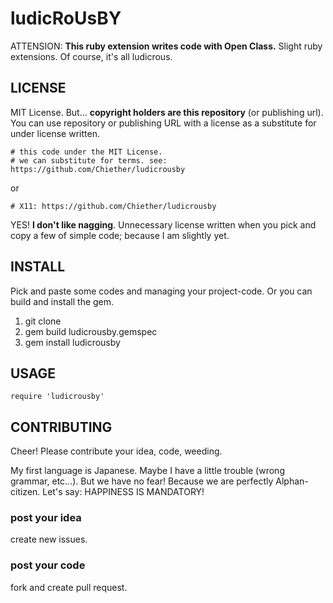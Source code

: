ludicRoUsBY
===========
 ATTENSION: **This ruby extension writes code with Open Class.**
 Slight ruby extensions. Of course, it's all ludicrous.

LICENSE
-------
 MIT License. But... **copyright holders are this repository** (or publishing url).
 You can use repository or publishing URL with a license as a substitute for under license written.

    # this code under the MIT License.
    # we can substitute for terms. see: https://github.com/Chiether/ludicrousby

 or

    # X11: https://github.com/Chiether/ludicrousby

 YES! **I don't like nagging**.
 Unnecessary license written when you pick and copy a few of simple code; because I am slightly yet.

INSTALL
-------
 Pick and paste some codes and managing your project-code.
 Or you can build and install the gem.

1. git clone
2. gem build ludicrousby.gemspec
3. gem install ludicrousby


USAGE
-----
    require 'ludicrousby'


CONTRIBUTING
------------
 Cheer! Please contribute your idea, code, weeding.
 
 My first language is Japanese.
 Maybe I have a little trouble (wrong grammar, etc...).
 But we have no fear! Because we are perfectly Alphan-citizen.
 Let's say: HAPPINESS IS MANDATORY!

### post your idea
create new issues.

### post your code
fork and create pull request.


